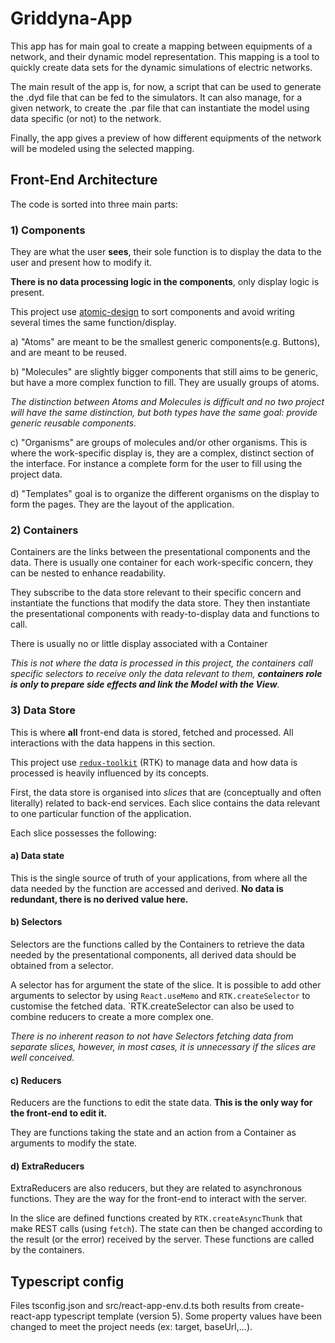 # Griddyna-App

This app has for main goal to create a mapping between equipments of a network, and their dynamic model representation.
This mapping is a tool to quickly create data sets for the dynamic simulations of electric networks.

The main result of the app is, for now, a script that can be used to generate the .dyd file that can be fed to the
simulators. It can also manage, for a given network, to create the .par file that can instantiate the model using data
specific (or not) to the network.

Finally, the app gives a preview of how different equipments of the network will be modeled using the selected mapping.

## Front-End Architecture

The code is sorted into three main parts:

### 1) Components

They are what the user **sees**, their sole function is to display the data to the user and present how to modify it.

**There is no data processing logic in the components**, only display logic is present.

This project use [atomic-design](https://bradfrost.com/blog/post/atomic-web-design/) to sort components and avoid
writing several times the same function/display.

a) "Atoms" are meant to be the smallest generic components(e.g. Buttons), and are meant to be reused.

b) "Molecules" are slightly bigger components that still aims to be generic, but have a more complex function to fill.
They are usually groups of atoms.

_The distinction between Atoms and Molecules is difficult and no two project will have the same distinction, but both
types have the same goal: provide generic reusable components._

c) "Organisms" are groups of molecules and/or other organisms. This is where the work-specific display is, they are a
complex, distinct section of the interface. For instance a complete form for the user to fill using the project data.

d) "Templates" goal is to organize the different organisms on the display to form the pages. They are the layout of the
application.

### 2) Containers

Containers are the links between the presentational components and the data. There is usually one container for each
work-specific concern, they can be nested to enhance readability.

They subscribe to the data store relevant to their specific concern and instantiate the functions that modify the data
store. They then instantiate the presentational components with ready-to-display data and functions to call.

There is usually no or little display associated with a Container

_This is not where the data is processed in this project, the containers call specific selectors to receive only the
data relevant to them, **containers role is only to prepare side effects and link the Model with the View**._

### 3) Data Store

This is where **all** front-end data is stored, fetched and processed. All interactions with the data happens in this
section.

This project use [`redux-toolkit`](https://redux-toolkit.js.org/) (RTK) to manage data and how data is processed is
heavily influenced by its concepts.

First, the data store is organised into _slices_ that are (conceptually and often literally) related to back-end
services. Each slice contains the data relevant to one particular function of the application.

Each slice possesses the following:

#### a) Data state

This is the single source of truth of your applications, from where all the data needed by the function are accessed and
derived. **No data is redundant, there is no derived value here.**

#### b) Selectors

Selectors are the functions called by the Containers to retrieve the data needed by the presentational components, all
derived data should be obtained from a selector.

A selector has for argument the state of the slice. It is possible to add other arguments to selector by using
`React.useMemo` and `RTK.createSelector` to customise the fetched data.  `RTK.createSelector can also be used to combine
reducers to create a more complex one.

_There is no inherent reason to not have Selectors fetching data from separate slices, however, in most cases, it is
unnecessary if the slices are well conceived._

#### c) Reducers

Reducers are the functions to edit the state data. **This is the only way for the front-end to edit it.**

They are functions taking the state and an action from a Container as arguments to modify the state.

#### d) ExtraReducers

ExtraReducers are also reducers, but they are related to asynchronous functions. They are the way for the front-end to
interact with the server.

In the slice are defined functions created by `RTK.createAsyncThunk` that make REST calls (using `fetch`). The state can
then be changed according to the result (or the error) received by the server. These functions are called by the
containers.

## Typescript config

Files tsconfig.json and src/react-app-env.d.ts both results from create-react-app typescript template (version 5).
Some property values have been changed to meet the project needs (ex: target, baseUrl,...).
